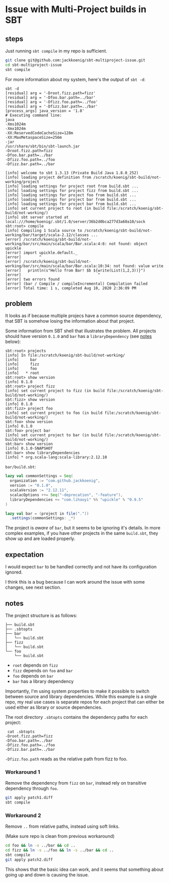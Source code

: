 # Issue with Multi-Project builds in SBT

## steps

Just running `sbt compile` in my repo is sufficient. 

```bash
git clone git@github.com:jackkoenig/sbt-multiproject-issue.git
cd sbt-multiproject-issue
sbt compile
```

For more information about my system, here's the output of `sbt -d`:

```
sbt -d
[residual] arg = '-Droot.fizz.path=fizz'
[residual] arg = '-Dfoo.bar.path=../bar'
[residual] arg = '-Dfizz.foo.path=../foo'
[residual] arg = '-Dfizz.bar.path=../bar'
[process_args] java_version = '1.8'
# Executing command line:
java
-Xms1024m
-Xmx1024m
-XX:ReservedCodeCacheSize=128m
-XX:MaxMetaspaceSize=256m
-jar
/usr/share/sbt/bin/sbt-launch.jar
-Droot.fizz.path=fizz
-Dfoo.bar.path=../bar
-Dfizz.foo.path=../foo
-Dfizz.bar.path=../bar

[info] welcome to sbt 1.3.13 (Private Build Java 1.8.0_252)
[info] loading project definition from /scratch/koenig/sbt-build/not-working/project
[info] loading settings for project root from build.sbt ...
[info] loading settings for project fizz from build.sbt ...
[info] loading settings for project foo from build.sbt ...
[info] loading settings for project bar from build.sbt ...
[info] loading settings for project bar from build.sbt ...
[info] set current project to root (in build file:/scratch/koenig/sbt-build/not-working/)
[info] sbt server started at local:///home/koenig/.sbt/1.0/server/36b2d0bca277d3a60a10/sock
sbt:root> compile
[info] Compiling 1 Scala source to /scratch/koenig/sbt-build/not-working/bar/target/scala-2.12/classes ...
[error] /scratch/koenig/sbt-build/not-working/bar/src/main/scala/bar/Bar.scala:4:8: not found: object upickle
[error] import upickle.default._
[error]        ^
[error] /scratch/koenig/sbt-build/not-working/bar/src/main/scala/bar/Bar.scala:10:34: not found: value write
[error]   println(s"Hello from Bar! $b ${write(List(1,2,3))}")
[error]                                  ^
[error] two errors found
[error] (bar / Compile / compileIncremental) Compilation failed
[error] Total time: 1 s, completed Aug 10, 2020 2:36:09 PM
```

## problem

It looks as if because multiple projecs have a common source dependency, that SBT is somehow losing the information about that project.

Some information from SBT shell that illustrates the problem. All projects should have version `0.1.0` and `bar` has a `libraryDependency` (see [notes](#notes) below):
```
sbt:root> projects
[info] In file:/scratch/koenig/sbt-build/not-working/
[info]     bar
[info]     fizz
[info]     foo
[info]   * root
sbt:root> show version
[info] 0.1.0
sbt:root> project fizz
[info] set current project to fizz (in build file:/scratch/koenig/sbt-build/not-working/)
sbt:fizz> show version
[info] 0.1.0
sbt:fizz> project foo
[info] set current project to foo (in build file:/scratch/koenig/sbt-build/not-working/)
sbt:foo> show version
[info] 0.1.0
sbt:foo> project bar
[info] set current project to bar (in build file:/scratch/koenig/sbt-build/not-working/)
sbt:bar> show version
[info] 0.1.0-SNAPSHOT
sbt:bar> show libraryDependencies
[info] * org.scala-lang:scala-library:2.12.10
```
`bar/build.sbt`:
```scala
lazy val commonSettings = Seq(
  organization := "com.github.jackkoenig",
  version := "0.1.0",
  scalaVersion := "2.12.11",
  scalacOptions ++= Seq("-deprecation", "-feature"),
  libraryDependencies += "com.lihaoyi" %% "upickle" % "0.9.5"
)

lazy val bar = (project in file("."))
  .settings(commonSettings: _*)
```

The project is *aware* of `bar`, but it seems to be ignoring it's details. In more complex examples, if you have other projects in the same `build.sbt`,
they show up and are loaded properly.

## expectation

I would expect `bar` to be handled correctly and not have its configuration ignored.

I think this is a bug because I can work around the issue with some changes, see next section.

## notes

The project structure is as follows:
```
├── build.sbt
├── .sbtopts
├── bar
│   └── build.sbt
├── fizz
│   └── build.sbt
└── foo
    └── build.sbt
```
* `root` depends on `fizz`
* `fizz` depends on `foo` and `bar`
* `foo` depends on `bar`
* `bar` has a library dependency

Importantly, I'm using system properties to make it possible to switch between source and library dependencies.
While this example is a single repo, my real use cases is separate repos for each project that can either be used either as library or source dependencies.

The root directory `.sbtopts` contains the dependency paths for each project:
```
 cat .sbtopts
-Droot.fizz.path=fizz
-Dfoo.bar.path=../bar
-Dfizz.foo.path=../foo
-Dfizz.bar.path=../bar
```
`-Dfizz.foo.path` reads as the relative path from fizz to foo.


### Workaround 1

Remove the dependency from `fizz` on `bar`, instead rely on transitive dependency through `foo`.

```bash
git apply patch1.diff
sbt compile
```

### Workaround 2

Remove `..` from relative paths, instead using soft links.

(Make sure repo is clean from previous workaround)

```bash
cd foo && ln -s ../bar && cd ..
cd fizz && ln -s ../foo && ln -s ../bar && cd ..
sbt compile
git apply patch2.diff
```

This shows that the basic idea can work, and it seems that something about going up and down is causing the issue.

